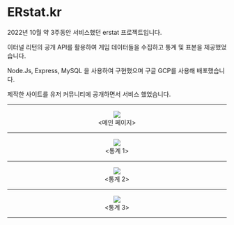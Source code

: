 # ERstat.kr

2022년 10월 약 3주동안 서비스했던 erstat 프로젝트입니다.

이터널 리턴의 공개 API를 활용하여 게임 데이터들을 수집하고 통계 및 표본을 제공했었습니다.

Node.Js, Express, MySQL 을 사용하여 구현했으며 구글 GCP를 사용해 배포했습니다.

제작한 사이트를 유저 커뮤니티에 공개하면서 서비스 했었습니다.


* * *
<p align="center">
  <img src="https://github.com/ms9849/erstat_legacy/assets/65911657/a61cd99c-585d-456c-a376-2a163804ee7e">   
  <br/>
  <메인 페이지>
</p>

* * *

<p align="center">
  <img src="https://github.com/ms9849/erstat_legacy/assets/65911657/64af1b55-461b-4fff-8375-52f7f704feae">  
  <br/>
  <통계 1>
</p>

* * *

<p align="center">
  <img src="https://github.com/ms9849/erstat_legacy/assets/65911657/de59c3b2-4125-4c80-ae6d-6481c63c1889">   
  <br/>
  <통계 2>
</p>

* * *

<p align="center">
  <img src="https://github.com/ms9849/erstat_legacy/assets/65911657/5fbf6d40-9938-4a35-a5a5-92959b929425">   
  <br/>
  <통계 3>
</p>

* * *



